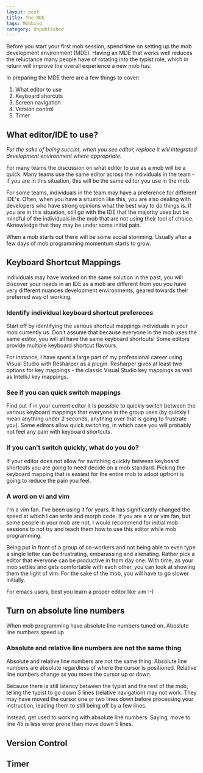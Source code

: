 ```yaml
---
layout: post
title: The MDE
tags: Mobbing
category: Unpublished
---
```


Before you start your first mob session, spend time on setting up the mob development environment (MDE). Having an MDE that works well reduces the reluctance many people have of rotating into the typist role, which in return will improve the overall experience a new mob has. 

In preparing the MDE there are a few things to cover:  

1. What editor to use  
2. Keyboard shorcuts  
3. Screen navigation  
4. Version control  
5. Timer  

## What editor/IDE to use?

*For the sake of being succint, when you see editor, replace it will integrated development environment where appropriate.*

For many teams the discussion on what editor to use as a mob will be a quick. Many teams use the same editor across the individuals in the team - if you are in this situation, this will be the same editor you use in the mob.

For some teams, individuals in the team may have a preference for different IDE's. Often, when you have a situation like this, you are also dealing with developers who have strong opinions what the best way to do things is. If you are in this situation, still go with the IDE that the majority uses but be mindful of the individuals in the mob that are not using their tool of choice. Aknowledge that they may be under some initial pain.

When a mob starts out there will be some social storiming. Usually after a few days of mob programming momentum starts to grow.

## Keyboard Shortcut Mappings

individuals may have worked on the same solution in the past, you will discover your needs in an IDE as a mob are different from you you have very different nuances development environments, geared towards their preferred way of working.

### Identify individual keyboard shortcut prefereces 

Start off by identifying the various shortcut mappings individuals in your mob currently us. Don't assume that because everyone in the mob uses the same editor, you will all have the same keyboard shortcuts! Some editors provide multiple keyboard shortcut flavours. 

For instance, I have spent a large part of my professional career using Visual Studio with Resharper as a plugin. Resharper gives at least two options for key mappings - the classic Visual Studio key mappings as well as IntelliJ key mappings. 

### See if you can quick switch mappings

Find out if in your current editor it is possible to quickly switch between the various keyboard mappings that everyone in the group uses (by quickly I mean anything under 2 seconds, anything over that is going to frustrate you). Some editors allow quick switching, in which case you will probably not feel any pain with keyboard shortcuts.

### If you can't switch quickly, what do you do?

If your editor does not allow for switching quickly between keyboard shortcuts you are going to need decide on a mob standard. Picking the keyboard mapping that is easiest for the entire mob to adopt upfront is going to reduce the pain you feel.

### A word on vi and vim

I'm a vim fan. I've been using it for years. It has significantly changed the speed at which I can write and morph code. If you are a vi or vim fan, but some people in your mob are not, I would recommend for initial mob sessions to not try and teach them how to use this editor while mob programming. 

Being put in front of a group of co-workers and not being able to even type a single letter can be frustrating, embarassing and alienating. Rather pick a editor that everyone can be productive in from day one. With time, as your mob settles and gets comfortable with each other, you can look at showing them the light of vim. For the sake of the mob, you will have to go slower initially.

For emacs users, best you learn a proper editor like vim :-)

## Turn on absolute line numbers

When mob programming have absolute line numbers tuned on. Aboslute line numbers speed up 

### Absolute and relative line numbers are not the same thing

Absolute and relative line numbers are not the same thing. Absolute line numbers are absolute regardless of where the cursor is positioned. Relative line numbers change as you move the cursor up or down. 

Because there is still latency between the typist and the rest of the mob, telling the typist to go down 5 lines (relative navigation) may not work. They may have moved the cursor one or two lines down before processing your instruction, leading them to still being off by a few lines.

Instead, get used to working with absolute line numbers. Saying, move to line 45 is less error prone than move down 5 lines.

## Version Control

## Timer

